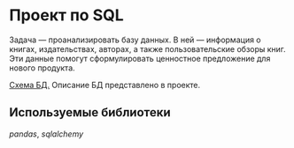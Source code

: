 # Проект по SQL
Задача — проанализировать базу данных. В ней — информация о книгах, издательствах, авторах, а также пользовательские обзоры книг. Эти данные помогут сформулировать ценностное предложение для нового продукта.

[Схема БД.](https://github.com/turdakovan/Yandex_Practicum/blob/main/books_sql/db_scheme.png) Описание БД представлено в проекте.
## Используемые библиотеки
*pandas*, *sqlalchemy*
